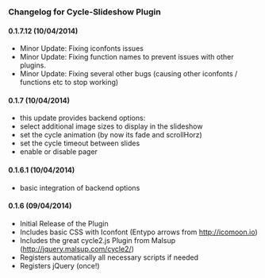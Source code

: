 ### Changelog for Cycle-Slideshow Plugin

#### 0.1.7.12 (10/04/2014)

* Minor Update: Fixing iconfonts issues
* Minor Update: Fixing function names to prevent issues with other plugins.
* Minor Update: Fixing several other bugs (causing other iconfonts / functions etc to stop working)

#### 0.1.7 (10/04/2014)

* this update provides backend options:
* select additional image sizes to display in the slideshow
* set the cycle animation (by now its fade and scrollHorz)
* set the cycle timeout between slides
* enable or disable pager

#### 0.1.6.1 (10/04/2014)

* basic integration of backend options

#### 0.1.6 (09/04/2014)

* Initial Release of the Plugin
* Includes basic CSS with Iconfont (Entypo arrows from http://icomoon.io)
* Includes the great cycle2.js Plugin from Malsup (http://jquery.malsup.com/cycle2/)
* Registers automatically all necessary scripts if needed
* Registers jQuery (once!)
